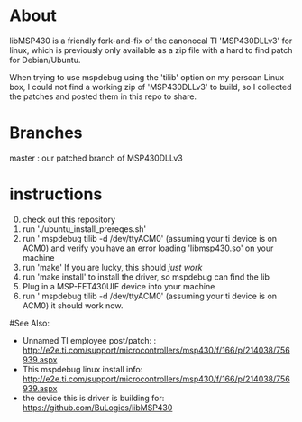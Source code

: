 # About
libMSP430 is a friendly fork-and-fix of the canonocal TI 'MSP430DLLv3' for linux, 
which is previously only available as a zip file with a hard to find patch for 
Debian/Ubuntu.

When trying to use mspdebug using the 'tilib' option on my persoan Linux box, I 
could not find a working zip of 'MSP430DLLv3' to build, so I collected the 
patches and posted them in this repo to share.


# Branches
  master : our patched branch of MSP430DLLv3 

# instructions
 0. check out this repository
 1. run './ubuntu_install_prereqes.sh'
 2. run ' mspdebug tilib -d /dev/ttyACM0' (assuming your ti device is on ACM0)
    and verify you have an error loading 'libmsp430.so' on your machine
 3. run 'make' If you are lucky, this should *just work* 
 4. run 'make install' to install the driver, so mspdebug can find the lib
 5. Plug in a MSP-FET430UIF device into your machine
 6. run ' mspdebug tilib -d /dev/ttyACM0' (assuming your ti device is on ACM0) 
    it should work now.

                                                                
#See Also:                
 - Unnamed TI employee post/patch:
 : http://e2e.ti.com/support/microcontrollers/msp430/f/166/p/214038/756939.aspx
 - This mspdebug linux install info: 
 http://e2e.ti.com/support/microcontrollers/msp430/f/166/p/214038/756939.aspx
 - the device this is driver is building for:
 https://github.com/BuLogics/libMSP430
